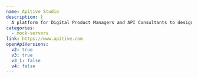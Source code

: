 ```yaml
---
name: Apitive Studio
description: |
  A platform for Digital Product Managers and API Consultants to design REST APIs with in-built mock and documentation.
categories:
  - mock-servers
link: https://www.apitive.com
openApiVersions:
  v2: true
  v3: true
  v3_1: false
  v4: false
---
```

